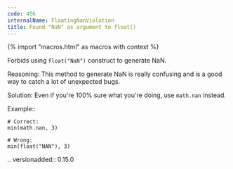 ```yaml
---
code: 456
internalName: FloatingNanViolation
title: Found "NaN" as argument to float()
---
```


{% import "macros.html" as macros with context %}

Forbids using `float("NaN")` construct to generate NaN.

Reasoning: This method to generate NaN is really confusing and is a good
way to catch a lot of unexpected bugs.

Solution: Even if you're 100% sure what you're doing, use `math.nan`
instead.

Example::

    # Correct:
    min(math.nan, 3)
    
    # Wrong:
    min(float("NAN"), 3)

.. versionadded:: 0.15.0